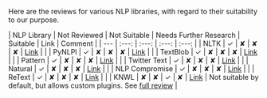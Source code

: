 Here are the reviews for various NLP libraries, with regard to their suitability to our purpose.

| NLP Library | Not Reviewed | Not Suitable | Needs Further Research | Suitable | Link | Comment |
| --- | :---: | :---: | :---: | :---: |
| NLTK                      | ✓ | ✘ | ✘ | ✘ | [Link](http://www.nltk.org) |  |
| PyNLPl                   | ✓ | ✘ | ✘ | ✘ | [Link](https://github.com/proycon/pynlpl) |  |
| TextBlob                 | ✓ | ✘ | ✘ | ✘ | [Link](http://textblob.readthedocs.io/en/dev/) |  |
| Pattern                   | ✓ | ✘ | ✘ | ✘ | [Link](http://www.clips.ua.ac.be/pattern) |  |
| Twitter Text            | ✓ | ✘ | ✘ | ✘ | [Link](https://github.com/twitter/twitter-text) |  |
| Natural                   | ✓ | ✘ | ✘ | ✘ | [Link](https://github.com/NaturalNode/natural) |  |
| NLP Compromise | ✓ | ✘ | ✘ | ✘ | [Link](https://github.com/nlp-compromise/nlp_compromise) |  |
| ReText                     | ✓ | ✘ | ✘ | ✘ | [Link](https://github.com/wooorm/retext) |  |
| KNWL                      | ✘ | ✘ | ✓ | ✘ | [Link](https://github.com/loadfive/Knwl.js) | Not suitable by default, but allows custom plugins. See [full review](./Knwl/KnwlReview.txt) |